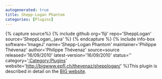 ```yaml
---
autogenerated: true
title: Shepp-Logan Phantom
categories: [Plugins]
---
```



{% capture source%}
{% include github org='fiji' repo='SheppLogan' source='SheppLogan\_.java' %}
{% endcapture %}
{% include info-box software='ImageJ' name='Shepp-Logan Phantom' maintainer='Philippe Thévenaz' author='Philippe Thévenaz' source=source released='16/09/2010' latest-version='16/09/2010' status='' category='[:Category:Plugins](Category_Plugins)' website='http://bigwww.epfl.ch/thevenaz/shepplogan/' %}This plugin is described in detail on the [BIG website](http://bigwww.epfl.ch/thevenaz/shepplogan/).


